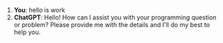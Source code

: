1. **You**: hello is work
2. **ChatGPT**: Hello! How can I assist you with your programming question or problem? Please provide me with the details and I'll do my best to help you.
